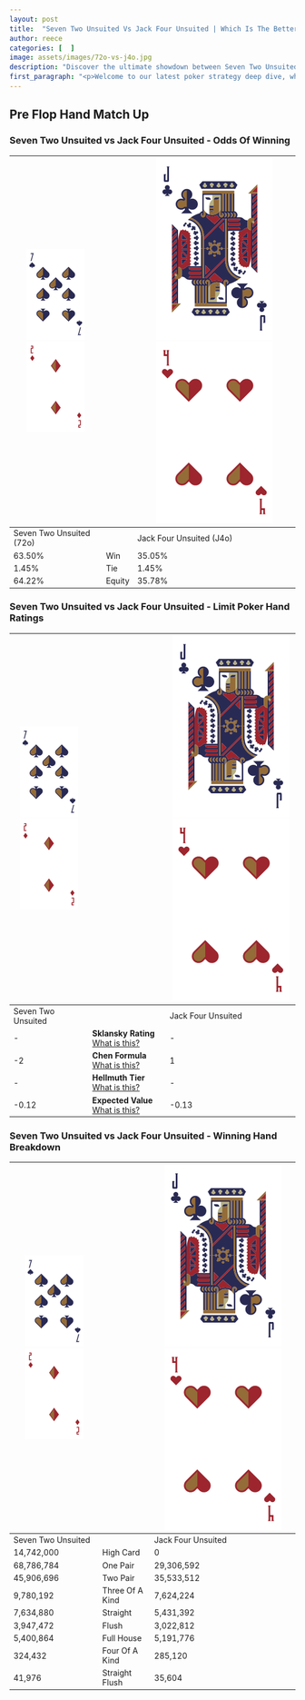 ```yaml
---
layout: post
title:  "Seven Two Unsuited Vs Jack Four Unsuited | Which Is The Better Hand In Poker? A Complete Guide"
author: reece
categories: [  ]
image: assets/images/72o-vs-j4o.jpg
description: "Discover the ultimate showdown between Seven Two Unsuited and Jack Four Unsuited in poker! Uncover the odds, strategies, and scenarios where one hand triumphs over the other. Get ready to up your poker game with this thrilling analysis."
first_paragraph: "<p>Welcome to our latest poker strategy deep dive, where we're pitting two distinct hands against each other in a high-stakes showdown: Seven Two Unsuited vs Jack Four Unsuited.</p><p>In the dynamic world of poker, every decision counts, and knowing which hand holds the upper hand is key to your success at the table.</p><p>In this article, we'll dissect these two hands, explore the scenarios where one dominates the other, and equip you with the knowledge to make strategic choices that can tip the odds in your favor.</p><p>Get ready to unravel the intriguing dynamics of these poker hands and elevate your game to new heights.</p>"
---
```




[comment]: # (sp0)

## Pre Flop Hand Match Up

<div class="table hand-ratings" markdown="1"> 



### Seven Two Unsuited vs Jack Four Unsuited - Odds Of Winning


    
| ![image info](assets/images/hand1/7.png) ![image info](assets/images/hand1/2o.png) |  | ![image info](assets/images/hand2/J.png) ![image info](assets/images/hand2/4o.png) |
| -------- | -------- | -------- |
| Seven Two Unsuited (72o) |  | Jack Four Unsuited (J4o) |
| 63.50% | Win | 35.05% |
| 1.45% | Tie | 1.45% |
| 64.22% | Equity | 35.78% |




[comment]: # (sp1)



### Seven Two Unsuited vs Jack Four Unsuited - Limit Poker Hand Ratings


    
| ![image info](assets/images/hand1/7.png) ![image info](assets/images/hand1/2o.png) |  | ![image info](assets/images/hand2/J.png) ![image info](assets/images/hand2/4o.png) |
| -------- | -------- | -------- |
| Seven Two Unsuited |  | Jack Four Unsuited |
| - | **Sklansky Rating** [What is this?](/sklansky-rating-explained) | - |
| -2 | **Chen Formula** [What is this?](/chen-formula-explained) | 1 |
| - | **Hellmuth Tier** [What is this?](/Hellmuth-tier-explained) | - |
| -0.12 | **Expected Value** [What is this?](/expected-value-explained) | -0.13 |




[comment]: # (sp2)



### Seven Two Unsuited vs Jack Four Unsuited - Winning Hand Breakdown


    
| ![image info](assets/images/hand1/7.png) ![image info](assets/images/hand1/2o.png) |  | ![image info](assets/images/hand2/J.png) ![image info](assets/images/hand2/4o.png) |
| -------- | -------- | -------- |
| Seven Two Unsuited |  | Jack Four Unsuited |
| 14,742,000 | High Card | 0 |
| 68,786,784 | One Pair | 29,306,592 |
| 45,906,696 | Two Pair | 35,533,512 |
| 9,780,192 | Three Of A Kind | 7,624,224 |
| 7,634,880 | Straight | 5,431,392 |
| 3,947,472 | Flush | 3,022,812 |
| 5,400,864 | Full House | 5,191,776 |
| 324,432 | Four Of A Kind | 285,120 |
| 41,976 | Straight Flush | 35,604 |




[comment]: # (sp3)



</div>

[comment]: # (sp4)



[comment]: # (sp5)

